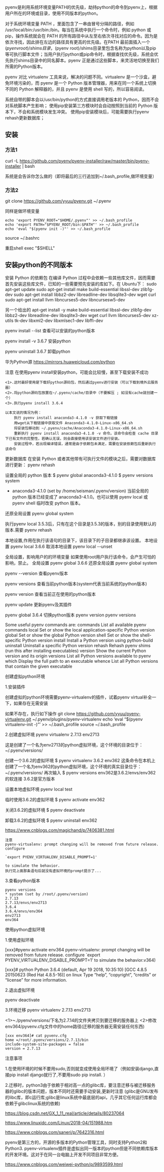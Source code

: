 pyenv是利用系统环境变量PATH的优先级，劫持python的命令到pyenv上，根据用户所在的环境或目录，使用不同版本的python。

对于系统环境变量 PATH ，里面包含了一串由冒号分隔的路径，例如 /usr/local/bin:/usr/bin:/bin。每当在系统中执行一个命令时，例如 python 或 pip，操作系统就会在 PATH 的所有路径中从左至右依次寻找对应的命令。因为是依次寻找，因此排在左边的路径具有更高的优先级。在PATH 最前面插入一个 $(pyenv root)/shims 目录，$(pyenv root)/shims目录里包含名称为python以及pip等可执行脚本文件；当用户执行python或pip命令时，根据查找优先级，系统会优先执行shims目录中的同名脚本。pyenv 正是通过这些脚本，来灵活地切换至我们所需的Python版本。

pyenv 对比 virtualenv 工具来说，解决的问题不同。virtualenv 是一个沙盒，避免环境污染的，而 pyenv 是一个 Python 版本管理器，用来在同一个系统上切换不同的 Python 解释器的，并且 pyenv 是使用 shell 写的，所以容易阅读。

系统自带的脚本会以/usr/bin/python的方式直接调用老版本的 Python，因而不会对系统脚本产生影响；
使用pip安装第三方模块时会自动按照到当前的 Python 版本下，不会和系统模块发生冲突。
使用pip安装模块后，可能需要执行pyenv rehash更新数据库；

## 安装

### 方法1

curl -L https://github.com/pyenv/pyenv-installer/raw/master/bin/pyenv-installer | bash

系统是会告诉你怎么做的（即将最后的三行追加到~/.bash_profile,做环境变量）


### 方法2

git clone https://github.com/yyuu/pyenv.git ~/.pyenv 

同样是做环境变量

```
echo 'export PYENV_ROOT="$HOME/.pyenv"' >> ~/.bash_profile 
echo 'export PATH="$PYENV_ROOT/bin:$PATH"' >> ~/.bash_profile 
echo 'eval "$(pyenv init -)"' >> ~/.bash_profile
```

source ~/.bashrc

重启shell
    exec "$SHELL"


## 安装python的不同版本

安装 Python 的依赖包
在编译 Python 过程中会依赖一些其他库文件，因而需要首先安装这些库文件，已知的一些需要预先安装的库如下。在 Ubuntu下：
sudo apt-get update
sudo apt-get install make build-essential libssl-dev zlib1g-dev
sudo apt-get install libbz2-dev libreadline-dev libsqlite3-dev wget curl
sudo apt-get install llvm libncurses5-dev libncursesw5-dev

另一个给出的
apt-get install -y make build-essential libssl-dev zlib1g-dev libbz2-dev libreadline-dev libsqlite3-dev wget curl llvm libncurses5-dev xz-utils tk-dev libxml2-dev libxmlsec1-dev libffi-dev


pyenv install --list    查看可以安装的python版本

pyenv install -v 3.6.7  安装python

pyenv uninstall 3.6.7   卸载python


华为Python源
    https://mirrors.huaweicloud.com/python


注意
    在使用pyenv install安装python，可能会比较慢，甚至下载安装不成功

    <1>.这时最好使用是下载好python源码包，然后通过pyenv进行安装（可以下载到境外云服务器）
    <2>.将python源码包放置在~/.pyenv/cache/目录中（不要解压 ; 如没有cache就创建一个）
    <3>.执行pyenv install 3.6.4

    以本文说的情况为例：
        执行 pyenv install anaconda3-4.1.0 -v 获取下载链接
        用wget从下载链接中获取文件 Anaconda3-4.1.0-Linux-x86_64.sh
        将安装包移动到 ~/.pyenv/cache/Anaconda3-4.1.0-Linux-x86_64.sh
        重新执行 pyenv install anaconda3-4.1.0 -v 命令。该命令会检查 cache 目录下已有文件的完整性，若确认无误，则会直接使用该安装文件进行安装。
        安装过程中，若出现编译错误，通常是由于依赖包未满足，需要在安装依赖包后重新执行该命令

更新数据库
    在安装 Python 或者其他带有可执行文件的模块之后，需要对数据库进行更新：
    pyenv rehash

设置全局的 python 版本
$ pyenv global anaconda3-4.1.0
$ pyenv versions
system
* anaconda3-4.1.0 (set by /home/seisman/.pyenv/version)
当前全局的 python 版本已经变成了 anaconda3-4.1.0。也可以使用 pyenv local 或 pyenv shell 临时改变 python 版本。

还原全局设置
pyenv global system

执行pyenv local 3.5.3后，只有在这个目录是3.5.3的版本，别的目录使用默认的版本.需要 pyenv rehash


本地设置,作用在执行该语句的目录下，该目录下的子目录都继承该设置。
本地设置
    pyenv local 3.6.6 
取消本地设置
    pyenv local --unset

全局设置，影响用户的的环境变量
如果使用root用户执行该命令，会产生可怕的影响，禁止。
全局设置
    pyenv global 3.6.6
还原全局设置
    pyenv global system


pyenv --version         查看pyenv版本

pyenv versions          查看当前python版本(system代表当前系统的python版本)

pyenv version           查看当前正在使用的python版本

pyenv update            更新pyenv及其插件

pyenv global 3.6.4      切换python版本
    pyenv version
    pyenv versions


Some useful pyenv commands are:
   commands    List all available pyenv commands
   local       Set or show the local application-specific Python version
   global      Set or show the global Python version
   shell       Set or show the shell-specific Python version
   install     Install a Python version using python-build
   uninstall   Uninstall a specific Python version
   rehash      Rehash pyenv shims (run this after installing executables)
   version     Show the current Python version and its origin
   versions    List all Python versions available to pyenv
   which       Display the full path to an executable
   whence      List all Python versions that contain the given executable



创建虚拟python环境

1.安装插件

创建虚拟的python环境需要pyenv-virtualenv的插件，试着pyenv virtual补全一下，如果存在无需安装

如果不存在，执行如下操作
git clone https://github.com/yyuu/pyenv-virtualenv.git ~/.pyenv/plugins/pyenv-virtualenv
echo ‘eval “$(pyenv virtualenv-init -)”’ >> ~/.bash_profile
source ~/.bash_profile

2.创建虚拟环境
pyenv virtualenv 2.7.13 env2713

这是创建了一个名为env2713的python虚拟环境，这个环境的目录位于：~/.pyenv/versions/



创建一个3.6.2的虚拟环境
$ pyenv virtualenv 3.6.2 env362
这条命令在本机上创建了一个名为env362的python虚拟环境，这个环境的真实目录位于：~/.pyenv/versions/
再次输入
$ pyenv versions
env362是3.6.2/envs/env362的软连接
3.6.2是官方版本

设置本地虚拟环境
pyenv local test

临时使用3.6.2的虚拟环境
$ pyenv activate env362


关闭3.6.2的虚拟环境
$ pyenv deactivate

卸载3.6.2的虚拟环境
$ pyenv uninstall env362

https://www.cnblogs.com/magichand/p/7406381.html

```
注意
pyenv-virtualenv: prompt changing will be removed from future release. configure 

`export PYENV_VIRTUALENV_DISABLE_PROMPT=1' 

to simulate the behavior.
执行完上面那条语句后就没有虚拟环境的prompt提示了...
```


3.查看python版本

    pyenv versions
    * system (set by /root/.pyenv/version)
    2.7.13
    2.7.13/envs/env2713
    3.6.4
    3.6.4/envs/env364
    env2713
    env364

使用python虚拟环境

1.使用虚拟环境

[xxx]#pyenv activate env364
pyenv-virtualenv: prompt changing will be removed from future release. configure `export PYENV_VIRTUALENV_DISABLE_PROMPT=1’ to simulate the behavior.v364)

[xxx]# python
Python 3.6.4 (default, Apr 19 2018, 10:35:10)
[GCC 4.8.5 20150623 (Red Hat 4.8.5-16)] on linux
Type “help”, “copyright”, “credits” or “license” for more information.

2.退出虚拟环境

pyenv deactivate

3.环境迁移
pyenv virtualenv 2.7.13 env2713

<1>~./pyenv/versions/下名为2.7.14的文件夹拷贝到要迁移的服务器上
<2>修改env364/pyvenv.cfg文件中的home路径(迁移的服务器无需安装任何东西)

    [xxx env364]# cat pyvenv.cfg
    home =/root/.pyenv/versions/2.7.13/bin
    include-system-site-packages = false
    version = 2.7.13

注意事项

1.在使用环境的时候不要用sudo,否则就变成使用全局环境了（例如安装django,直接pip install django就行了,不要用sudo pip install. ）

2.迁移时，python3由于依赖于相对高一点的glibc库，要注意迁移与被迁移服务器的glibc的版本问题，版本不同时还需要手动安装,更新时注意
(glibc是GNU发布的libc库，即c运行库;glibc是linux系统中最底层的api，几乎其它任何运行库都会依赖于glibclinux系统的依赖)



https://blog.csdn.net/GX_1_11_real/article/details/80237064

https://www.linuxidc.com/Linux/2018-04/151988.htm

https://www.cnblogs.com/saneri/p/7642316.html



pyenv是第三方的，开源的多版本的Python管理工具，同时支持Python2和Python3.
pyenv-virtualenv插件是虚拟出同一版本的python但是不同依赖库版本的开发环境。这对于在同一台电脑上开发不同项目非常方便。




https://www.cnblogs.com/weiwei-python/p/9893599.html


###

